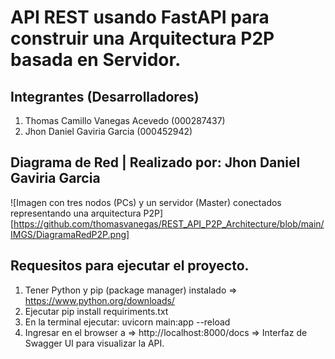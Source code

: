 # API REST usando FastAPI para construir una Arquitectura P2P basada en Servidor.

## Integrantes (Desarrolladores)
1. Thomas Camillo Vanegas Acevedo (000287437)
2. Jhon Daniel Gaviria Garcia (000452942)

## Diagrama de Red | Realizado por: Jhon Daniel Gaviria Garcia
![Imagen con tres nodos (PCs) y un servidor (Master) conectados representando una arquitectura P2P][https://github.com/thomasvanegas/REST_API_P2P_Architecture/blob/main/IMGS/DiagramaRedP2P.png]

## Requesitos para ejecutar el proyecto.
1. Tener Python y pip (package manager) instalado => https://www.python.org/downloads/
2. Ejecutar pip install requiriments.txt
3. En la terminal ejecutar: uvicorn main:app --reload
4. Ingresar en el browser a => http://localhost:8000/docs => Interfaz de Swagger UI para visualizar la API.